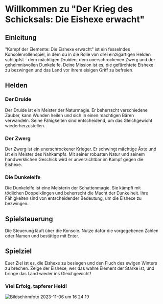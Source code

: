 # Willkommen zu "Der Krieg des Schicksals: Die Eishexe erwacht"

## Einleitung

"Kampf der Elemente: Die Eishexe erwacht" ist ein fesselndes Konsolenrollenspiel, in dem du in die Rolle von drei einzigartigen Helden schlüpfst - dem mächtigen Druiden, dem unerschrockenen Zwerg und der geheimnisvollen Dunkelelfe. Deine Mission ist es, die gefürchtete Eishexe zu bezwingen und das Land vor ihrem eisigen Griff zu befreien.

## Helden

### Der Druide

Der Druide ist ein Meister der Naturmagie. Er beherrscht verschiedene Zauber, kann Wunden heilen und sich in einen mächtigen Bären verwandeln. Seine Fähigkeiten sind entscheidend, um das Gleichgewicht wiederherzustellen.

### Der Zwerg

Der Zwerg ist ein unerschrockener Krieger. Er schwingt mächtige Äxte und ist ein Meister des Nahkampfs. Mit seiner robusten Natur und seinem handwerklichen Geschick wird er unverzichtbar im Kampf gegen die Eishexe.

### Die Dunkelelfe

Die Dunkelelfe ist eine Meisterin der Schattenmagie. Sie kämpft mit tödlichen Doppelklingen und beherrscht die Macht der Dunkelheit. Ihre Fähigkeiten sind von entscheidender Bedeutung, um die Eishexe zu bezwingen.

## Spielsteuerung

Die Steuerung läuft über die Konsole. Nutze dafür die vorgegebenen Zahlen oder Namen und bestätige mit Enter.

## Spielziel

Euer Ziel ist es, die Eishexe zu besiegen und den Fluch des ewigen Winters zu brechen. Zeige der Eishexe, wer das wahre Element der Stärke ist, und bringe das Land wieder ins Gleichgewicht! 

### Viel Erfolg, tapferer Held!

![Bildschirmfoto 2023-11-06 um 16 24 19](https://github.com/LarissaSynatx/Abschlussprojekt/assets/144685090/2997fcb4-7202-42a5-b103-cf59a8612e52)
